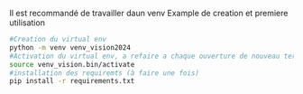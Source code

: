 Il est recommandé de travailler daun venv 
Example de creation et premiere utilisation

``` bash
#Creation du virtual env
python -m venv venv_vision2024
#Activation du virtual env, a refaire a chaque ouverture de nouveau terminal
source venv_vision.bin/activate
#installation des requiremts (à faire une fois)
pip install -r requirements.txt
```
